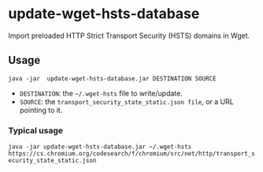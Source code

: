# update-wget-hsts-database

Import preloaded HTTP Strict Transport Security (HSTS) domains in Wget.

## Usage

`java -jar  update-wget-hsts-database.jar DESTINATION SOURCE`

* `DESTINATION`: the `~/.wget-hsts` file to write/update.
* `SOURCE`: the `transport_security_state_static.json file`, or a URL pointing to it.

### Typical usage
`java -jar update-wget-hsts-database.jar ~/.wget-hsts https://cs.chromium.org/codesearch/f/chromium/src/net/http/transport_security_state_static.json`
